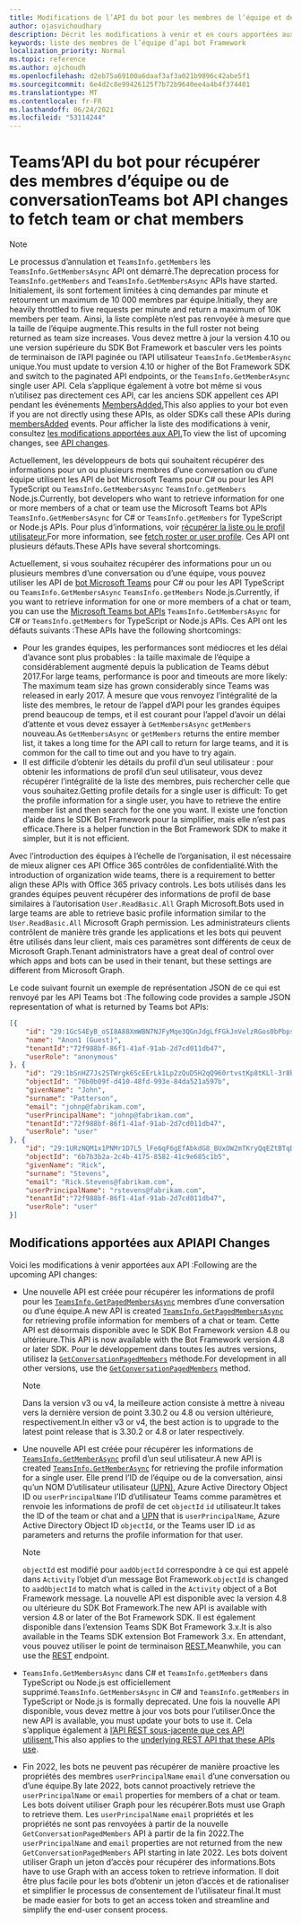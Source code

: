 ```yaml
---
title: Modifications de l’API du bot pour les membres de l’équipe et de la conversation
author: ojasvichoudhary
description: Décrit les modifications à venir et en cours apportées aux API bot utilisées pour récupérer les membres des équipes et des conversations
keywords: liste des membres de l’équipe d’api bot Framework
localization_priority: Normal
ms.topic: reference
ms.author: ojchoudh
ms.openlocfilehash: d2eb75a69100a6daaf3af3a021b9896c42abe5f1
ms.sourcegitcommit: 6e4d2c8e99426125f7b72b9640ee4a4b4f374401
ms.translationtype: MT
ms.contentlocale: fr-FR
ms.lasthandoff: 06/24/2021
ms.locfileid: "53114244"
---
```

# <a name="teams-bot-api-changes-to-fetch-team-or-chat-members"></a><span data-ttu-id="9cb35-104">Teams’API du bot pour récupérer des membres d’équipe ou de conversation</span><span class="sxs-lookup"><span data-stu-id="9cb35-104">Teams bot API changes to fetch team or chat members</span></span>

>[!NOTE]
> <span data-ttu-id="9cb35-105">Le processus d’annulation et `TeamsInfo.getMembers` les `TeamsInfo.GetMembersAsync` API ont démarré.</span><span class="sxs-lookup"><span data-stu-id="9cb35-105">The deprecation process for `TeamsInfo.getMembers` and `TeamsInfo.GetMembersAsync` APIs have started.</span></span> <span data-ttu-id="9cb35-106">Initialement, ils sont fortement limitées à cinq demandes par minute et retournent un maximum de 10 000 membres par équipe.</span><span class="sxs-lookup"><span data-stu-id="9cb35-106">Initially, they are heavily throttled to five requests per minute and return a maximum of 10K members per team.</span></span> <span data-ttu-id="9cb35-107">Ainsi, la liste complète n’est pas renvoyée à mesure que la taille de l’équipe augmente.</span><span class="sxs-lookup"><span data-stu-id="9cb35-107">This results in the full roster not being returned as team size increases.</span></span>
> <span data-ttu-id="9cb35-108">Vous devez mettre à jour la version 4.10 ou une version supérieure du SDK Bot Framework et basculer vers les points de terminaison de l’API paginée ou l’API utilisateur `TeamsInfo.GetMemberAsync` unique.</span><span class="sxs-lookup"><span data-stu-id="9cb35-108">You must update to version 4.10 or higher of the Bot Framework SDK and switch to the paginated API endpoints, or the `TeamsInfo.GetMemberAsync` single user API.</span></span> <span data-ttu-id="9cb35-109">Cela s’applique également à votre bot même si vous n’utilisez pas directement ces API, car les anciens SDK appellent ces API pendant les événements [MembersAdded.](../bots/how-to/conversations/subscribe-to-conversation-events.md#team-members-added)</span><span class="sxs-lookup"><span data-stu-id="9cb35-109">This also applies to your bot even if you are not directly using these APIs, as older SDKs call these APIs during [membersAdded](../bots/how-to/conversations/subscribe-to-conversation-events.md#team-members-added) events.</span></span> <span data-ttu-id="9cb35-110">Pour afficher la liste des modifications à venir, consultez [les modifications apportées aux API.](team-chat-member-api-changes.md#api-changes)</span><span class="sxs-lookup"><span data-stu-id="9cb35-110">To view the list of upcoming changes, see [API changes](team-chat-member-api-changes.md#api-changes).</span></span> 

<span data-ttu-id="9cb35-111">Actuellement, les développeurs de bots qui souhaitent récupérer des informations pour un ou plusieurs membres d’une conversation ou d’une équipe utilisent les API de bot Microsoft Teams pour C# ou pour les API TypeScript ou `TeamsInfo.GetMembersAsync` `TeamsInfo.getMembers` Node.js.</span><span class="sxs-lookup"><span data-stu-id="9cb35-111">Currently, bot developers who want to retrieve information for one or more members of a chat or team use the Microsoft Teams bot APIs `TeamsInfo.GetMembersAsync` for C# or `TeamsInfo.getMembers` for TypeScript or Node.js APIs.</span></span> <span data-ttu-id="9cb35-112">Pour plus d’informations, voir [récupérer la liste ou le profil utilisateur.](../bots/how-to/get-teams-context.md#fetch-the-roster-or-user-profile)</span><span class="sxs-lookup"><span data-stu-id="9cb35-112">For more information, see [fetch roster or user profile](../bots/how-to/get-teams-context.md#fetch-the-roster-or-user-profile).</span></span> <span data-ttu-id="9cb35-113">Ces API ont plusieurs défauts.</span><span class="sxs-lookup"><span data-stu-id="9cb35-113">These APIs have several shortcomings.</span></span>

<span data-ttu-id="9cb35-114">Actuellement, si vous souhaitez récupérer des informations pour un ou plusieurs membres d’une conversation ou d’une équipe, vous pouvez utiliser les API de [bot Microsoft Teams](/microsoftteams/platform/bots/how-to/get-teams-context?tabs=dotnet#fetch-the-roster-or-user-profile) pour C# ou pour les API TypeScript ou `TeamsInfo.GetMembersAsync` `TeamsInfo.getMembers` Node.js.</span><span class="sxs-lookup"><span data-stu-id="9cb35-114">Currently, if you want to retrieve information for one or more members of a chat or team, you can use the [Microsoft Teams bot APIs](/microsoftteams/platform/bots/how-to/get-teams-context?tabs=dotnet#fetch-the-roster-or-user-profile) `TeamsInfo.GetMembersAsync` for C# or `TeamsInfo.getMembers` for TypeScript or Node.js APIs.</span></span> <span data-ttu-id="9cb35-115">Ces API ont les défauts suivants :</span><span class="sxs-lookup"><span data-stu-id="9cb35-115">These APIs have the following shortcomings:</span></span>

* <span data-ttu-id="9cb35-116">Pour les grandes équipes, les performances sont médiocres et les délai d’avance sont plus probables : la taille maximale de l’équipe a considérablement augmenté depuis la publication de Teams début 2017.</span><span class="sxs-lookup"><span data-stu-id="9cb35-116">For large teams, performance is poor and timeouts are more likely: The maximum team size has grown considerably since Teams was released in early 2017.</span></span> <span data-ttu-id="9cb35-117">À mesure que vous renvoyez l’intégralité de la liste des membres, le retour de l’appel d’API pour les grandes équipes prend beaucoup de temps, et il est courant pour l’appel d’avoir un délai d’attente et vous devez essayer à `GetMembersAsync` `getMembers` nouveau.</span><span class="sxs-lookup"><span data-stu-id="9cb35-117">As `GetMembersAsync` or `getMembers` returns the entire member list, it takes a long time for the API call to return for large teams, and it is common for the call to time out and you have to try again.</span></span>
* <span data-ttu-id="9cb35-118">Il est difficile d’obtenir les détails du profil d’un seul utilisateur : pour obtenir les informations de profil d’un seul utilisateur, vous devez récupérer l’intégralité de la liste des membres, puis rechercher celle que vous souhaitez.</span><span class="sxs-lookup"><span data-stu-id="9cb35-118">Getting profile details for a single user is difficult: To get the profile information for a single user, you have to retrieve the entire member list and then search for the one you want.</span></span> <span data-ttu-id="9cb35-119">Il existe une fonction d’aide dans le SDK Bot Framework pour la simplifier, mais elle n’est pas efficace.</span><span class="sxs-lookup"><span data-stu-id="9cb35-119">There is a helper function in the Bot Framework SDK to make it simpler, but it is not efficient.</span></span>

<span data-ttu-id="9cb35-120">Avec l’introduction des équipes à l’échelle de l’organisation, il est nécessaire de mieux aligner ces API Office 365 contrôles de confidentialité.</span><span class="sxs-lookup"><span data-stu-id="9cb35-120">With the introduction of organization wide teams, there is a requirement to better align these APIs with Office 365 privacy controls.</span></span> <span data-ttu-id="9cb35-121">Les bots utilisés dans les grandes équipes peuvent récupérer des informations de profil de base similaires à l’autorisation `User.ReadBasic.All` Graph Microsoft.</span><span class="sxs-lookup"><span data-stu-id="9cb35-121">Bots used in large teams are able to retrieve basic profile information similar to the `User.ReadBasic.All` Microsoft Graph permission.</span></span> <span data-ttu-id="9cb35-122">Les administrateurs clients contrôlent de manière très grande les applications et les bots qui peuvent être utilisés dans leur client, mais ces paramètres sont différents de ceux de Microsoft Graph.</span><span class="sxs-lookup"><span data-stu-id="9cb35-122">Tenant administrators have a great deal of control over which apps and bots can be used in their tenant, but these settings are different from Microsoft Graph.</span></span>

<span data-ttu-id="9cb35-123">Le code suivant fournit un exemple de représentation JSON de ce qui est renvoyé par les API Teams bot :</span><span class="sxs-lookup"><span data-stu-id="9cb35-123">The following code provides a sample JSON representation of what is returned by Teams bot APIs:</span></span>

```json
[{
    "id": "29:1GcS4EyB_oSI8A88XmWBN7NJFyMqe3QGnJdgLfFGkJnVelzRGos0bPbpsfJjcbAD22bmKc4GMbrY2g4JDrrA8vM06X1-cHHle4zOE6U4ttcc",
    "name": "Anon1 (Guest)",
    "tenantId":"72f988bf-86f1-41af-91ab-2d7cd011db47",
    "userRole": "anonymous"
}, {
    "id": "29:1bSnHZ7Js2STWrgk6ScEErLk1Lp2zQuD5H2qQ960rtvstKp8tKLl-3r8b6DoW0QxZimuTxk_kupZ1DBMpvIQQUAZL-PNj0EORDvRZXy8kvWk",
    "objectId": "76b0b09f-d410-48fd-993e-84da521a597b",
    "givenName": "John",
    "surname": "Patterson",
    "email": "johnp@fabrikam.com",
    "userPrincipalName": "johnp@fabrikam.com",
    "tenantId":"72f988bf-86f1-41af-91ab-2d7cd011db47",
    "userRole": "user"
}, {
    "id": "29:1URzNQM1x1PNMr1D7L5_lFe6qF6gEfAbkdG8_BUxOW2mTKryQqEZtBTqDt10-MghkzjYDuUj4KG6nvg5lFAyjOLiGJ4jzhb99WrnI7XKriCs",
    "objectId": "6b7b3b2a-2c4b-4175-8582-41c9e685c1b5",
    "givenName": "Rick",
    "surname": "Stevens",
    "email": "Rick.Stevens@fabrikam.com",
    "userPrincipalName": "rstevens@fabrikam.com",
    "tenantId":"72f988bf-86f1-41af-91ab-2d7cd011db47",
    "userRole": "user"
}]
```

## <a name="api-changes"></a><span data-ttu-id="9cb35-124">Modifications apportées aux API</span><span class="sxs-lookup"><span data-stu-id="9cb35-124">API Changes</span></span>

<span data-ttu-id="9cb35-125">Voici les modifications à venir apportées aux API :</span><span class="sxs-lookup"><span data-stu-id="9cb35-125">Following are the upcoming API changes:</span></span>

* <span data-ttu-id="9cb35-126">Une nouvelle API est créée pour récupérer les informations de profil pour les [`TeamsInfo.GetPagedMembersAsync`](/microsoftteams/platform/bots/how-to/get-teams-context?tabs=dotnet#fetch-the-roster-or-user-profile) membres d’une conversation ou d’une équipe.</span><span class="sxs-lookup"><span data-stu-id="9cb35-126">A new API is created [`TeamsInfo.GetPagedMembersAsync`](/microsoftteams/platform/bots/how-to/get-teams-context?tabs=dotnet#fetch-the-roster-or-user-profile) for retrieving profile information for members of a chat or team.</span></span> <span data-ttu-id="9cb35-127">Cette API est désormais disponible avec le SDK Bot Framework version 4.8 ou ultérieure.</span><span class="sxs-lookup"><span data-stu-id="9cb35-127">This API is now available with the Bot Framework version 4.8 or later SDK.</span></span> <span data-ttu-id="9cb35-128">Pour le développement dans toutes les autres versions, utilisez la [`GetConversationPagedMembers`](/dotnet/api/microsoft.bot.connector.conversationsextensions.getconversationpagedmembersasync?view=botbuilder-dotnet-stable&preserve-view=true) méthode.</span><span class="sxs-lookup"><span data-stu-id="9cb35-128">For development in all other versions, use the [`GetConversationPagedMembers`](/dotnet/api/microsoft.bot.connector.conversationsextensions.getconversationpagedmembersasync?view=botbuilder-dotnet-stable&preserve-view=true) method.</span></span>

    > [!NOTE]
    > <span data-ttu-id="9cb35-129">Dans la version v3 ou v4, la meilleure action consiste à mettre à niveau vers la dernière version de point 3.30.2 ou 4.8 ou version ultérieure, respectivement.</span><span class="sxs-lookup"><span data-stu-id="9cb35-129">In either v3 or v4, the best action is to upgrade to the latest point release that is 3.30.2 or 4.8 or later respectively.</span></span>

* <span data-ttu-id="9cb35-130">Une nouvelle API est créée pour récupérer les informations de [`TeamsInfo.GetMemberAsync`](/microsoftteams/platform/bots/how-to/get-teams-context?tabs=dotnet#get-single-member-details) profil d’un seul utilisateur.</span><span class="sxs-lookup"><span data-stu-id="9cb35-130">A new API is created [`TeamsInfo.GetMemberAsync`](/microsoftteams/platform/bots/how-to/get-teams-context?tabs=dotnet#get-single-member-details) for retrieving the profile information for a single user.</span></span> <span data-ttu-id="9cb35-131">Elle prend l’ID de l’équipe ou de la conversation, ainsi qu’un NOM D’utilisateur utilisateur [(UPN),](/windows/win32/ad/naming-properties#userprincipalname) Azure Active Directory Object ID ou `userPrincipalName` l’ID d’utilisateur Teams comme paramètres et renvoie les informations de profil de cet `objectId` `id` utilisateur.</span><span class="sxs-lookup"><span data-stu-id="9cb35-131">It takes the ID of the team or chat and a [UPN](/windows/win32/ad/naming-properties#userprincipalname) that is `userPrincipalName`, Azure Active Directory Object ID `objectId`, or the Teams user ID `id` as parameters and returns the profile information for that user.</span></span>

    > [!NOTE]
    > <span data-ttu-id="9cb35-132">`objectId` est modifié pour `aadObjectId` correspondre à ce qui est appelé dans `Activity` l’objet d’un message Bot Framework.</span><span class="sxs-lookup"><span data-stu-id="9cb35-132">`objectId` is changed to `aadObjectId` to match what is called in the `Activity` object of a Bot Framework message.</span></span> <span data-ttu-id="9cb35-133">La nouvelle API est disponible avec la version 4.8 ou ultérieure du SDK Bot Framework.</span><span class="sxs-lookup"><span data-stu-id="9cb35-133">The new API is available with version 4.8 or later of the Bot Framework SDK.</span></span> <span data-ttu-id="9cb35-134">Il est également disponible dans l’extension Teams SDK Bot Framework 3.x.</span><span class="sxs-lookup"><span data-stu-id="9cb35-134">It is also available in the Teams SDK extension Bot Framework 3.x.</span></span> <span data-ttu-id="9cb35-135">En attendant, vous pouvez utiliser le point de terminaison [REST.](/microsoftteams/platform/bots/how-to/get-teams-context?tabs=json#get-single-member-details)</span><span class="sxs-lookup"><span data-stu-id="9cb35-135">Meanwhile, you can use the [REST](/microsoftteams/platform/bots/how-to/get-teams-context?tabs=json#get-single-member-details) endpoint.</span></span>

* <span data-ttu-id="9cb35-136">`TeamsInfo.GetMembersAsync` dans C# et `TeamsInfo.getMembers` dans TypeScript ou Node.js est officiellement supprimé.</span><span class="sxs-lookup"><span data-stu-id="9cb35-136">`TeamsInfo.GetMembersAsync` in C# and `TeamsInfo.getMembers` in TypeScript or Node.js is formally deprecated.</span></span> <span data-ttu-id="9cb35-137">Une fois la nouvelle API disponible, vous devez mettre à jour vos bots pour l’utiliser.</span><span class="sxs-lookup"><span data-stu-id="9cb35-137">Once the new API is available, you must update your bots to use it.</span></span> <span data-ttu-id="9cb35-138">Cela s’applique également à [l’API REST sous-jacente que ces API utilisent.](/microsoftteams/platform/bots/how-to/get-teams-context?tabs=json#tabpanel_CeZOj-G++Q_json)</span><span class="sxs-lookup"><span data-stu-id="9cb35-138">This also applies to the [underlying REST API that these APIs use](/microsoftteams/platform/bots/how-to/get-teams-context?tabs=json#tabpanel_CeZOj-G++Q_json).</span></span>
* <span data-ttu-id="9cb35-139">Fin 2022, les bots ne peuvent pas récupérer de manière proactive les propriétés des membres `userPrincipalName` `email` d’une conversation ou d’une équipe.</span><span class="sxs-lookup"><span data-stu-id="9cb35-139">By late 2022, bots cannot proactively retrieve the `userPrincipalName` or `email` properties for members of a chat or team.</span></span> <span data-ttu-id="9cb35-140">Les bots doivent utiliser Graph pour les récupérer.</span><span class="sxs-lookup"><span data-stu-id="9cb35-140">Bots must use Graph to retrieve them.</span></span> <span data-ttu-id="9cb35-141">Les `userPrincipalName` `email` propriétés et les propriétés ne sont pas renvoyées à partir de la nouvelle `GetConversationPagedMembers` API à partir de la fin 2022.</span><span class="sxs-lookup"><span data-stu-id="9cb35-141">The `userPrincipalName` and `email` properties are not returned from the new `GetConversationPagedMembers` API starting in late 2022.</span></span> <span data-ttu-id="9cb35-142">Les bots doivent utiliser Graph un jeton d’accès pour récupérer des informations.</span><span class="sxs-lookup"><span data-stu-id="9cb35-142">Bots have to use Graph with an access token to retrieve information.</span></span> <span data-ttu-id="9cb35-143">Il doit être plus facile pour les bots d’obtenir un jeton d’accès et de rationaliser et simplifier le processus de consentement de l’utilisateur final.</span><span class="sxs-lookup"><span data-stu-id="9cb35-143">It must be made easier for bots to get an access token and streamline and simplify the end-user consent process.</span></span>
